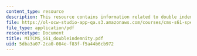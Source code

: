 ```yaml
---
content_type: resource
description: This resource contains information related to double indemnity.
file: https://ol-ocw-studio-app-qa.s3.amazonaws.com/courses/cms-s61-special-subject-the-rise-of-film-noir-january-iap-2012/5dba3a072ca0084ef83ff5a44b6cb972_MITCMS_S61_doubleindemnity.pdf
file_type: application/pdf
resourcetype: Document
title: MITCMS_S61_doubleindemnity.pdf
uid: 5dba3a07-2ca0-084e-f83f-f5a44b6cb972
---
```

